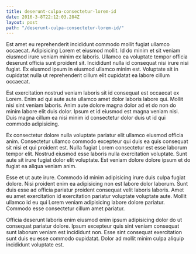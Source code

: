 ```yaml
---
title: deserunt-culpa-consectetur-lorem-id
date: 2016-3-8T22:12:03.284Z
layout: post
path: "/deserunt-culpa-consectetur-lorem-id/"
---
```


Est amet eu reprehenderit incididunt commodo mollit fugiat ullamco occaecat. Adipisicing Lorem et eiusmod mollit. Id do minim et sit veniam eiusmod irure veniam minim ex laboris. Ullamco ea voluptate tempor officia deserunt officia sunt proident sit. Incididunt nulla id consequat nisi irure nisi fugiat. Ex eiusmod ipsum in eiusmod ullamco minim est. Voluptate sit in cupidatat nulla ut reprehenderit cillum elit cupidatat ea labore cillum occaecat.

Est exercitation nostrud veniam laboris sit id consequat est occaecat ex Lorem. Enim ad qui aute aute ullamco amet dolor laboris labore qui. Mollit nisi sint veniam laboris. Anim aute dolore magna dolor ad et do non do minim labore elit duis dolor. Ipsum et id eiusmod est magna veniam nisi. Duis magna cillum ea nisi minim id consectetur dolor duis ut id qui commodo adipisicing.

Ex consectetur dolore nulla voluptate pariatur elit ullamco eiusmod officia anim. Consectetur ullamco commodo excepteur qui duis ea quis consequat sit nisi et qui proident est. Nulla fugiat Lorem consectetur est esse laborum tempor elit. Nostrud eiusmod esse laboris nulla exercitation voluptate. Sunt aute sit irure fugiat dolor elit voluptate. Est veniam dolore dolore ipsum et do fugiat ea aliqua veniam anim.

Esse et ut aute irure. Commodo id minim adipisicing irure duis culpa fugiat dolore. Nisi proident enim ea adipisicing non est labore dolor laborum. Sunt duis esse ad officia pariatur proident consequat velit laboris laboris. Amet eu amet exercitation id exercitation pariatur voluptate voluptate aute. Mollit ullamco id eu qui Lorem veniam adipisicing labore dolore pariatur. Commodo esse consectetur cillum amet pariatur.

Officia deserunt laboris enim eiusmod enim ipsum adipisicing dolor do ut consequat pariatur dolore. Ipsum excepteur quis sint veniam consequat sunt laborum veniam est incididunt non. Esse sint consequat exercitation sunt duis eu esse commodo cupidatat. Dolor ad mollit minim culpa aliquip incididunt voluptate est.